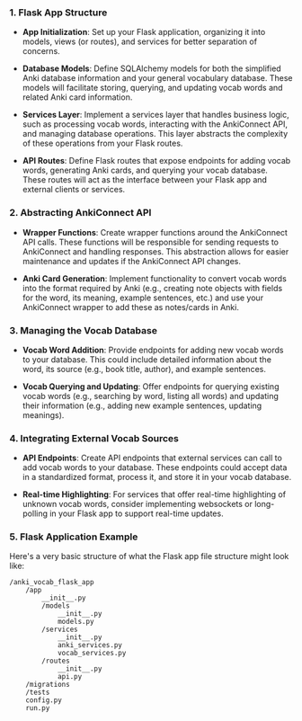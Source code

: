 ### 1. **Flask App Structure**

- **App Initialization**: Set up your Flask application, organizing it into models, views (or routes), and services for
  better separation of concerns.

- **Database Models**: Define SQLAlchemy models for both the simplified Anki database information and your general
  vocabulary database. These models will facilitate storing, querying, and updating vocab words and related Anki card
  information.

- **Services Layer**: Implement a services layer that handles business logic, such as processing vocab words,
  interacting with the AnkiConnect API, and managing database operations. This layer abstracts the complexity of these
  operations from your Flask routes.

- **API Routes**: Define Flask routes that expose endpoints for adding vocab words, generating Anki cards, and querying
  your vocab database. These routes will act as the interface between your Flask app and external clients or services.

### 2. **Abstracting AnkiConnect API**

- **Wrapper Functions**: Create wrapper functions around the AnkiConnect API calls. These functions will be responsible
  for sending requests to AnkiConnect and handling responses. This abstraction allows for easier maintenance and updates
  if the AnkiConnect API changes.

- **Anki Card Generation**: Implement functionality to convert vocab words into the format required by Anki (e.g.,
  creating note objects with fields for the word, its meaning, example sentences, etc.) and use your AnkiConnect wrapper
  to add these as notes/cards in Anki.

### 3. **Managing the Vocab Database**

- **Vocab Word Addition**: Provide endpoints for adding new vocab words to your database. This could include detailed
  information about the word, its source (e.g., book title, author), and example sentences.

- **Vocab Querying and Updating**: Offer endpoints for querying existing vocab words (e.g., searching by word, listing
  all words) and updating their information (e.g., adding new example sentences, updating meanings).

### 4. **Integrating External Vocab Sources**

- **API Endpoints**: Create API endpoints that external services can call to add vocab words to your database. These
  endpoints could accept data in a standardized format, process it, and store it in your vocab database.

- **Real-time Highlighting**: For services that offer real-time highlighting of unknown vocab words, consider
  implementing websockets or long-polling in your Flask app to support real-time updates.

### 5. **Flask Application Example**

Here's a very basic structure of what the Flask app file structure might look like:

```
/anki_vocab_flask_app
    /app
        __init__.py
        /models
            __init__.py
            models.py
        /services
            __init__.py
            anki_services.py
            vocab_services.py
        /routes
            __init__.py
            api.py
    /migrations
    /tests
    config.py
    run.py
```